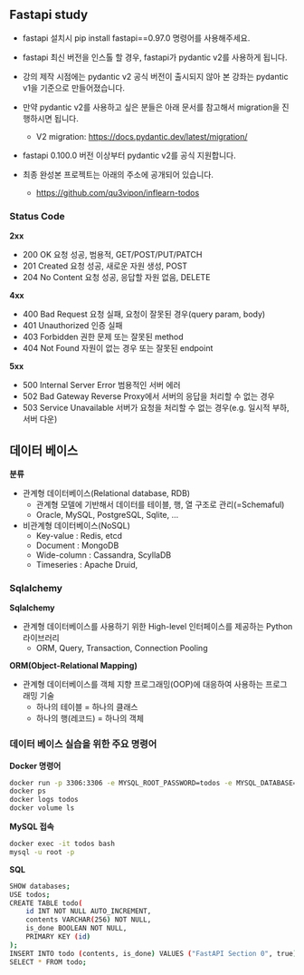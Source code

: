 ## Fastapi study

- fastapi 설치시 pip install fastapi==0.97.0 명령어를 사용해주세요.

- fastapi 최신 버전을 인스톨 할 경우, fastapi가 pydantic v2를 사용하게 됩니다.

- 강의 제작 시점에는 pydantic v2 공식 버전이 출시되지 않아 본 강좌는 pydantic v1을 기준으로 만들어졌습니다.

 

- 만약 pydantic v2를 사용하고 싶은 분들은 아래 문서를 참고해서 migration을 진행하시면 됩니다.
    - V2 migration: https://docs.pydantic.dev/latest/migration/
 

- fastapi 0.100.0 버전 이상부터 pydantic v2를 공식 지원합니다.

 
- 최종 완성본 프로젝트는 아래의 주소에 공개되어 있습니다.

    - https://github.com/qu3vipon/inflearn-todos



### Status Code
**2xx**
- 200 OK 요청 성공, 범용적, GET/POST/PUT/PATCH
- 201 Created 요청 성공, 새로운 자원 생성, POST
- 204 No Content 요청 성공, 응답할 자원 없음, DELETE

**4xx**
- 400 Bad Request 요청 실패, 요청이 잘못된 경우(query param, body)
- 401 Unauthorized 인증 실패
- 403 Forbidden 권한 문제 또는 잘못된 method
- 404 Not Found 자원이 없는 경우 또는 잘못된 endpoint

**5xx**
- 500 Internal Server Error 범용적인 서버 에러
- 502 Bad Gateway Reverse Proxy에서 서버의 응답을 처리할 수 없는 경우
- 503 Service Unavailable 서버가 요청을 처리할 수 없는 경우(e.g. 일시적 부하, 서버 다운)


## 데이터 베이스
**분류**
- 관계형 데이터베이스(Relational database, RDB)
    - 관계형 모델에 기반해서 데이터를 테이블, 행, 열 구조로 관리(=Schemaful)
    - Oracle, MySQL, PostgreSQL, Sqlite, …
- 비관계형 데이터베이스(NoSQL)
    - Key-value : Redis, etcd
    - Document : MongoDB
    - Wide-column : Cassandra, ScyllaDB
    - Timeseries : Apache Druid,

### Sqlalchemy
**Sqlalchemy**
- 관계형 데이터베이스를 사용하기 위한 High-level 인터페이스를 제공하는 Python 라이브러리
    - ORM, Query, Transaction, Connection Pooling

**ORM(Object-Relational Mapping)**
- 관계형 데이터베이스를 객체 지향 프로그래밍(OOP)에 대응하여 사용하는 프로그래밍 기술
    - 하나의 테이블 = 하나의 클래스
    - 하나의 행(레코드) = 하나의 객체

### 데이터 베이스 실습을 위한 주요 명령어
**Docker 명령어**
```bash
docker run -p 3306:3306 -e MYSQL_ROOT_PASSWORD=todos -e MYSQL_DATABASE=todos -d -v todos:/db --name todos mysql:8.0
docker ps
docker logs todos
docker volume ls
```
 

**MySQL 접속**
```bash
docker exec -it todos bash 
mysql -u root -p
``` 

**SQL**
```bash
SHOW databases;
USE todos;
CREATE TABLE todo(
    id INT NOT NULL AUTO_INCREMENT,
    contents VARCHAR(256) NOT NULL,
    is_done BOOLEAN NOT NULL,
    PRIMARY KEY (id)
);
INSERT INTO todo (contents, is_done) VALUES ("FastAPI Section 0", true);
SELECT * FROM todo;
```